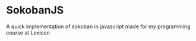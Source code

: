 # SokobanJS
A quick implementation of sokoban in javascript made for my programming course at Lexicon
